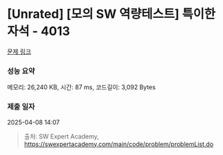 # [Unrated] [모의 SW 역량테스트] 특이한 자석 - 4013 

[문제 링크](https://swexpertacademy.com/main/code/problem/problemDetail.do?contestProbId=AWIeV9sKkcoDFAVH) 

### 성능 요약

메모리: 26,240 KB, 시간: 87 ms, 코드길이: 3,092 Bytes

### 제출 일자

2025-04-08 14:07



> 출처: SW Expert Academy, https://swexpertacademy.com/main/code/problem/problemList.do